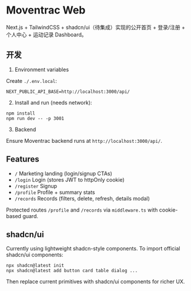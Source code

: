 # Moventrac Web

Next.js + TailwindCSS + shadcn/ui（待集成）实现的公开首页 + 登录/注册 + 个人中心 + 运动记录 Dashboard。

## 开发

1. Environment variables

Create `./.env.local`:

```
NEXT_PUBLIC_API_BASE=http://localhost:3000/api/
```

2. Install and run (needs network):

```
npm install
npm run dev -- -p 3001
```

3. Backend

Ensure Moventrac backend runs at `http://localhost:3000/api/`.

## Features

- `/` Marketing landing (login/signup CTAs)
- `/login` Login (stores JWT to httpOnly cookie)
- `/register` Signup
- `/profile` Profile + summary stats
- `/records` Records (filters, delete, refresh, details modal)

Protected routes `/profile` and `/records` via `middleware.ts` with cookie-based guard.

## shadcn/ui

Currently using lightweight shadcn-style components. To import official shadcn/ui components:

```
npx shadcn@latest init
npx shadcn@latest add button card table dialog ...
```

Then replace current primitives with shadcn/ui components for richer UX.
